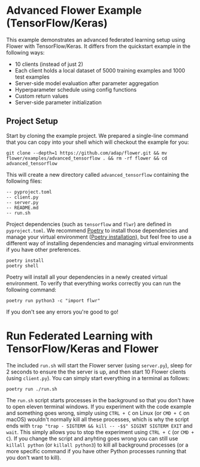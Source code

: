 # Advanced Flower Example (TensorFlow/Keras)

This example demonstrates an advanced federated learning setup using Flower with TensorFlow/Keras. It differs from the quickstart example in the following ways:

- 10 clients (instead of just 2)
- Each client holds a local dataset of 5000 training examples and 1000 test examples
- Server-side model evaluation after parameter aggregation
- Hyperparameter schedule using config functions
- Custom return values
- Server-side parameter initialization

## Project Setup

Start by cloning the example project. We prepared a single-line command that you can copy into your shell which will checkout the example for you:

```shell
git clone --depth=1 https://github.com/adap/flower.git && mv flower/examples/advanced_tensorflow . && rm -rf flower && cd advanced_tensorflow
```

This will create a new directory called `advanced_tensorflow` containing the following files:

```shell
-- pyproject.toml
-- client.py
-- server.py
-- README.md
-- run.sh
```

Project dependencies (such as `tensorflow` and `flwr`) are defined in `pyproject.toml`. We recommend [Poetry](https://python-poetry.org/docs/) to install those dependencies and manage your virtual environment ([Poetry installation](https://python-poetry.org/docs/#installation)), but feel free to use a different way of installing dependencies and managing virtual environments if you have other preferences.

```shell
poetry install
poetry shell
```

Poetry will install all your dependencies in a newly created virtual environment. To verify that everything works correctly you can run the following command:

```shell
poetry run python3 -c "import flwr"
```

If you don't see any errors you're good to go!

# Run Federated Learning with TensorFlow/Keras and Flower

The included `run.sh` will start the Flower server (using `server.py`), sleep for 2 seconds to ensure the the server is up, and then start 10 Flower clients (using `client.py`). You can simply start everything in a terminal as follows:

```shell
poetry run ./run.sh
```

The `run.sh` script starts processes in the background so that you don't have to open eleven terminal windows. If you experiment with the code example and something goes wrong, simply using `CTRL + C` on Linux (or `CMD + C` on macOS) wouldn't normally kill all these processes, which is why the script ends with `trap "trap - SIGTERM && kill -- -$$" SIGINT SIGTERM EXIT` and `wait`. This simply allows you to stop the experiment using `CTRL + C` (or `CMD + C`). If you change the script and anyhting goes wrong you can still use `killall python` (or `killall python3`) to kill all background processes (or a more specific command if you have other Python processes running that you don't want to kill).
